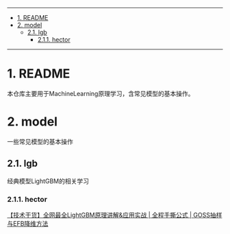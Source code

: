 ***

- [1. README](#1-readme)
- [2. model](#2-model)
  - [2.1. lgb](#21-lgb)
    - [2.1.1. hector](#211-hector)



***
# 1. README
本仓库主要用于MachineLearning原理学习，含常见模型的基本操作。
# 2. model
一些常见模型的基本操作
## 2.1. lgb
经典模型LightGBM的相关学习
### 2.1.1. hector

[【技术干货】全网最全LightGBM原理讲解&应用实战 | 全程手撕公式 | GOSS抽样与EFB降维方法]


[【技术干货】全网最全LightGBM原理讲解&应用实战 | 全程手撕公式 | GOSS抽样与EFB降维方法]: https://www.bilibili.com/video/BV13h4y147GK?p=1&vd_source=e57aba6dc04a960e183574118dbe8322



